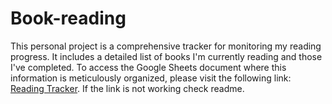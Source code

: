 # Book-reading
This personal project is a comprehensive tracker for monitoring my reading progress. It includes a detailed list of books I'm currently reading and those I've completed. To access the Google Sheets document where this information is meticulously organized, please visit the following link: [Reading Tracker](https://tinyurl.se/8te). If the link is not working check readme.

